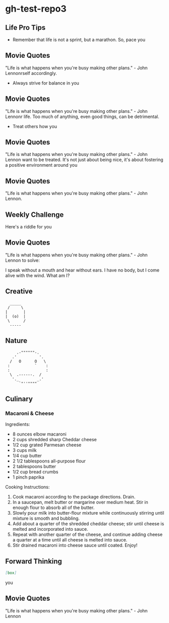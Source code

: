 # gh-test-repo3

## Life Pro Tips
- Remember that life is not a sprint, but a marathon. So, pace you

## Movie Quotes
"Life is what happens when you're busy making other plans." - John Lennonrself accordingly.
- Always strive for balance in you

## Movie Quotes
"Life is what happens when you're busy making other plans." - John Lennonr life. Too much of anything, even good things, can be detrimental.
- Treat others how you

## Movie Quotes
"Life is what happens when you're busy making other plans." - John Lennon want to be treated. It's not just about being nice, it's about fostering a positive environment around you

## Movie Quotes
"Life is what happens when you're busy making other plans." - John Lennon.

## Weekly Challenge
Here's a riddle for you

## Movie Quotes
"Life is what happens when you're busy making other plans." - John Lennon to solve:

I speak without a mouth and hear without ears. I have no body, but I come alive with the wind. What am I?

## Creative

```
  _____
 /     \
|       |
|  (o)  |
 \      /
  -----
```

## Nature

```
     .-""""""-.
   .'          '.
  /   O      O   \
 :           `    :
 :                :
  \  .------.  /
   '._        _.'
      `"''""""
```

## Culinary

### Macaroni & Cheese
Ingredients:
- 8 ounces elbow macaroni
- 2 cups shredded sharp Cheddar cheese
- 1/2 cup grated Parmesan cheese
- 3 cups milk
- 1/4 cup butter
- 2 1/2 tablespoons all-purpose flour
- 2 tablespoons butter
- 1/2 cup bread crumbs
- 1 pinch paprika

Cooking Instructions:
1. Cook macaroni according to the package directions. Drain.
2. In a saucepan, melt butter or margarine over medium heat. Stir in enough flour to absorb all of the butter.
3. Slowly pour milk into butter-flour mixture while continuously stirring until mixture is smooth and bubbling.
4. Add about a quarter of the shredded cheddar cheese; stir until cheese is melted and incorporated into sauce.
5. Repeat with another quarter of the cheese, and continue adding cheese a quarter at a time until all cheese is melted into sauce.
6. Stir drained macaroni into cheese sauce until coated. Enjoy!

## Forward Thinking

```markdown
[box]
```

you

## Movie Quotes
"Life is what happens when you're busy making other plans." - John Lennon

